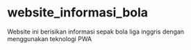 # website_informasi_bola
Website ini berisikan informasi sepak bola liga inggris dengan menggunakan teknologi PWA
